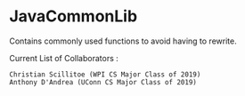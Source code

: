 # JavaCommonLib
Contains commonly used functions to avoid having to rewrite.

Current List of Collaborators :

	Christian Scillitoe (WPI CS Major Class of 2019)
	Anthony D'Andrea (UConn CS Major Class of 2019)
